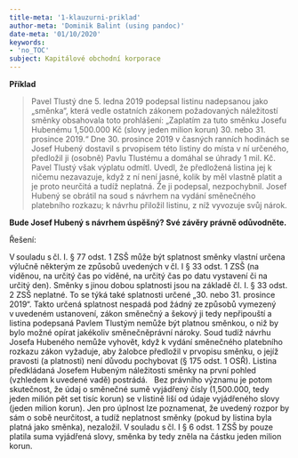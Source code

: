 ```yaml
---
title-meta: '1-klauzurni-priklad'
author-meta: 'Dominik Balint (using pandoc)'
date-meta: '01/10/2020'
keywords:
- 'no_TOC'
subject: Kapitálové obchodní korporace
---
```


**Příklad**

>Pavel Tlustý dne 5. ledna 2019 podepsal listinu nadepsanou jako „směnka“, která vedle ostatních zákonem požadovaných náležitostí směnky obsahovala toto prohlášení: „Zaplatím za tuto směnku Josefu Hubenému 1,500.000 Kč (slovy jeden milion korun) 30. nebo 31. prosince 2019.“ Dne 30. prosince 2019 v časných ranních hodinách se Josef Hubený dostavil s prvopisem této listiny do místa v ní určeného, předložil ji (osobně) Pavlu Tlustému a domáhal se úhrady 1 mil. Kč. Pavel Tlustý však výplatu odmítl. Uvedl, že předložená listina jej k ničemu nezavazuje, když z ní není jasné, kolik by měl vlastně platit a je proto neurčitá a tudíž neplatná. Že ji podepsal, nezpochybnil. Josef Hubený se obrátil na soud s návrhem na vydání směnečného platebního rozkazu; k návrhu přiložil listinu, z níž vyvozuje svůj nárok.

**Bude Josef Hubený s návrhem úspěšný? Své závěry právně odůvodněte.** 

Řešení:

V souladu s čl. I. § 77 odst. 1 ZSŠ může být splatnost směnky vlastní určena výlučně některým ze způsobů uvedených v čl. I § 33 odst. 1 ZSŠ (na viděnou, na určitý čas po viděné, na určitý čas po datu vystavení či na určitý den). Směnky s jinou dobou splatnosti jsou na základě čl. I. § 33 odst. 2 ZSŠ neplatné. To se týká také splatnosti určené „30. nebo 31. prosince 2019“. Takto určená splatnost nespadá pod žádný ze způsobů vymezený v uvedeném ustanovení, zákon směnečný a šekový ji tedy nepřipouští a listina podepsaná Pavlem Tlustým nemůže být platnou směnkou, o niž by bylo možné opírat jakékoliv směnečněprávní nároky. Soud tudíž návrhu Josefa Hubeného nemůže vyhovět, když k vydání směnečného platebního rozkazu zákon vyžaduje, aby žalobce předložil v prvopisu směnku, o jejíž pravosti (a platnosti) není důvodu pochybovat (§ 175 odst. 1 OSŘ). Listina předkládaná Josefem Hubeným náležitosti směnky na první pohled (vzhledem k uvedené vadě) postrádá.  
Bez právního významu je potom skutečnost, že údaj o směnečné sumě vyjádřený čísly (1,500.000, tedy jeden milión pět set tisíc korun) se v listině liší od údaje vyjádřeného slovy (jeden milion korun). Jen pro úplnost lze poznamenat, že uvedený rozpor by sám o sobě neurčitost, a tudíž neplatnost směnky (pokud by listina byla platná jako směnka), nezaložil. V souladu s čl. I § 6 odst. 1 ZSŠ by pouze platila suma vyjádřená slovy, směnka by tedy zněla na částku jeden milion korun. 